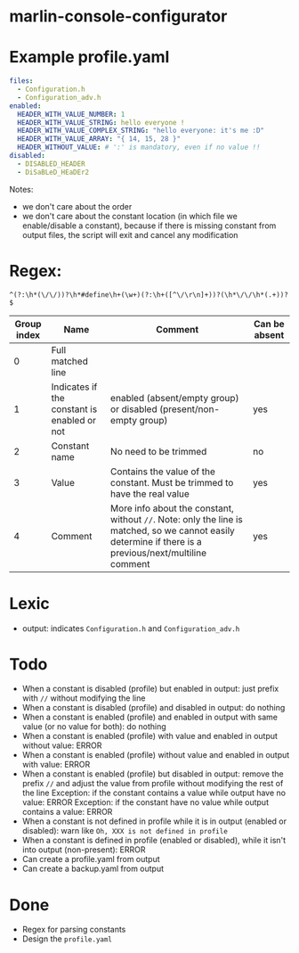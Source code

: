 # marlin-console-configurator

# Example profile.yaml
```yaml
files:
  - Configuration.h
  - Configuration_adv.h
enabled:
  HEADER_WITH_VALUE_NUMBER: 1
  HEADER_WITH_VALUE_STRING: hello everyone !
  HEADER_WITH_VALUE_COMPLEX_STRING: "hello everyone: it's me :D"
  HEADER_WITH_VALUE_ARRAY: "{ 14, 15, 28 }"
  HEADER_WITHOUT_VALUE: # ':' is mandatory, even if no value !!
disabled:
  - DISABLED_HEADER
  - DiSaBLeD_HEaDEr2
```
Notes:
- we don't care about the order
- we don't care about the constant location (in which file we enable/disable a constant), because if there is missing constant from output files, the script will exit and cancel any modification

# Regex:
```regex
^(?:\h*(\/\/))?\h*#define\h+(\w+)(?:\h+([^\/\r\n]+))?(\h*\/\/\h*(.+))?$
```

|Group index|Name|Comment|Can be absent|
|---|---|---|---|
|0|Full matched line|||
|1|Indicates if the constant is enabled or not|enabled (absent/empty group) or disabled (present/non-empty group)|yes|
|2|Constant name|No need to be trimmed|no|
|3|Value|Contains the value of the constant. Must be trimmed to have the real value|yes|
|4|Comment|More info about the constant, without `//`. Note: only the line is matched, so we cannot easily determine if there is a previous/next/multiline comment|yes|

# Lexic
- output: indicates `Configuration.h` and `Configuration_adv.h`

# Todo
- When a constant is disabled (profile) but enabled in output: just prefix with `//` without modifying the line
- When a constant is disabled (profile) and disabled in output: do nothing
- When a constant is enabled (profile) and enabled in output with same value (or no value for both): do nothing
- When a constant is enabled (profile) with value and enabled in output without value: ERROR
- When a constant is enabled (profile) without value and enabled in output with value: ERROR
- When a constant is enabled (profile) but disabled in output: remove the prefix `//` and adjust the value from profile without modifying the rest of the line
    Exception: if the constant contains a value while output have no value: ERROR
    Exception: if the constant have no value while output contains a value: ERROR 
- When a constant is not defined in profile while it is in output (enabled or disabled): warn like `Oh, XXX is not defined in profile`
- When a constant is defined in profile (enabled or disabled), while it isn't into output (non-present): ERROR
- Can create a profile.yaml from output
- Can create a backup.yaml from output

# Done
- Regex for parsing constants
- Design the `profile.yaml`
